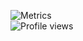 ![Metrics](https://github-readme-stats.vercel.app/api?username=xN5y&show_icons=true&theme=dark)
<br>
![Profile views](https://gpvc.arturio.dev/xN5y) 
